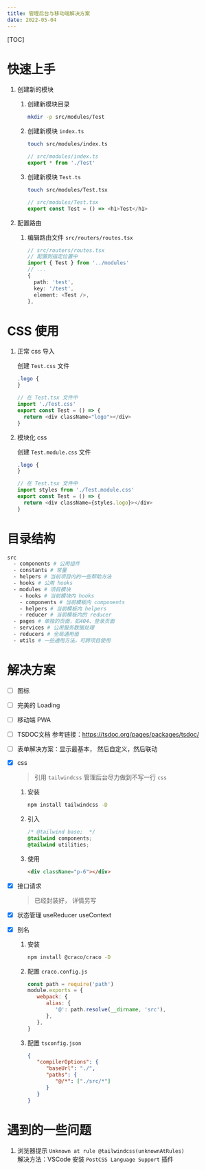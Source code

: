 ```yaml
---
title: 管理后台与移动端解决方案
date: 2022-05-04
---
```


[TOC]

# 快速上手

1. 创建新的模块

   1. 创建新模块目录

      ```bash
      mkdir -p src/modules/Test
      ```

   2. 创建新模块 `index.ts`

      ```bash
      touch src/modules/index.ts
      ```

      ```typescript
      // src/modules/index.ts
      export * from './Test'
      ```

   3. 创建新模块 `Test.ts`
      ```bash
      touch src/modules/Test.tsx
      ```
      ```typescript
      // src/modules/Test.tsx
      export const Test = () => <h1>Test</h1>
      ```

2. 配置路由
   1. 编辑路由文件 `src/routers/routes.tsx`
      ```typescript
      // src/routers/routes.tsx
      // 配置到指定位置中
      import { Test } from '../modules'
      // ...
      {
        path: 'test',
        key: '/test',
        element: <Test />,
      },
      ```

# CSS 使用

1. 正常 css 导入

   创建 `Test.css` 文件

   ```css
   .logo {
   }
   ```

   ```typescript
   // 在 Test.tsx 文件中
   import './Test.css'
   export const Test = () => {
     return <div className="logo"></div>
   }
   ```

2. 模块化 css

   创建 `Test.module.css` 文件

   ```css
   .logo {
   }
   ```

   ```typescript
   // 在 Test.tsx 文件中
   import styles from './Test.module.css'
   export const Test = () => {
     return <div className={styles.logo}></div>
   }
   ```

# 目录结构

```bash
src
  - components # 公用组件
  - constants # 常量
  - helpers # 当前项目内的一些帮助方法
  - hooks # 公用 hooks
  - modules # 项目模块
    - hooks # 当前模块内 hooks
    - components # 当前模板内 components
    - helpers # 当前模板内 helpers
    - reducer # 当前模板内的 reducer
  - pages # 单独的页面，如404、登录页面
  - services # 公用服务数据处理
  - reducers # 全局通用值
  - utils # 一些通用方法，可跨项目使用
```

# 解决方案

- [ ] 图标
- [ ] 完美的 Loading
- [ ] 移动端 PWA
- [ ] TSDOC文档
   参考链接：https://tsdoc.org/pages/packages/tsdoc/
- [ ] 表单解决方案：显示最基本， 然后自定义，然后联动

- [x] css 
   
   > 引用 `tailwindcss`
   > 管理后台尽力做到不写一行 `css`
   
   1. 安装
   
      ```bash
      npm install tailwindcss -D
      ```
   
   2. 引入
   
      ```css
      /* @tailwind base;  */
      @tailwind components;
      @tailwind utilities;
      ```
   
   3. 使用
   
      ```html
      <div className="p-6"></div>
      ```
   
   
- [x] 接口请求
   > 已经封装好， 详情另写
- [x] 状态管理 useReducer useContext
- [x] 别名

   1. 安装  
      ```bash
      npm install @craco/craco -D
      ```

   2. 配置 `craco.config.js`  
      ```javascript
      const path = require('path')
      module.exports = {
         webpack: {
            alias: {
               '@': path.resolve(__dirname, 'src'),
            },
         },
      }
      ```
   3. 配置 `tsconfig.json`    
      ```json
      {
         "compilerOptions": {
            "baseUrl": "./",
            "paths": {
               "@/*": ["./src/*"]
            }
         }
      }
      ```

   



# 遇到的一些问题

1. 浏览器提示 `Unknown at rule @tailwindcss(unknownAtRules)`  
   解决方法：VSCode 安装 `PostCSS Language Support` 插件
